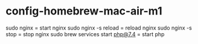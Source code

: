# config-homebrew-mac-air-m1


sudo nginx = start nginx
sudo nginx -s reload = reload nginx
sudo nginx -s stop = stop nginx
sudo brew services start php@7.4 = start php

